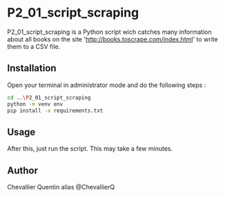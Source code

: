 # P2_01_script_scraping

P2_01_script_scraping is a Python script wich catches
many information about all books on 
the site 'http://books.toscrape.com/index.html'
to write them to a CSV file.

## Installation

Open your terminal in administrator mode and do 
the following steps :
```bash
cd ..\P2_01_script_scraping
python -m venv env
pip install -a requirements.txt
```

## Usage

After this, just run the script.
This may take a few minutes.

## Author

Chevallier Quentin alias @ChevallierQ
